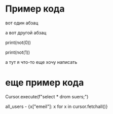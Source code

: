 

# Пример кода

вот один абзац

а вот другой абзац

print(not(0))

print(not(1))

а тут я что-то еще хочу написать

# еще пример кода

Cursor.execute(f"select * drom suers;")

all_users - {x["emeil"]: x for x in cursor.fetchall()}
